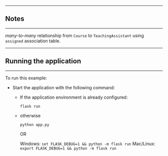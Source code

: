 

-----------------------
## Notes
-----------------------
*many-to-many* relationship from `Course` to `TeachingAssistant` using `assigned` association table. 

-----------------------
## Running the application
-----------------------

To run this example:
- Start the application with the following command:

    *  If the application environment is already configured:
        
        ```flask run```
    
    * otherwise 
        
        ```python app.py```
        
        OR
        
        Windows: ```set FLASK_DEBUG=1 && python -m flask run```
        Mac/Linux:  ```export FLASK_DEBUG=1 && python -m flask run```